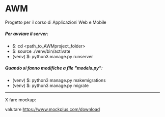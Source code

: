 # AWM
Progetto per il corso di Applicazioni Web e Mobile

##### Per avviare il server:
 - $: cd <path_to_AWMproject_folder>
 - $: source ./venv/bin/activate
 - (venv) $: python3 manage.py runserver
 
##### Quando si fanno modifiche a file "models.py":
- (venv) $: python3 manage.py makemigrations
- (venv) $: python3 manage.py migrate
___
X fare mockup:

valutare https://www.mockplus.com/download  
